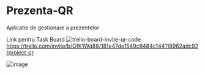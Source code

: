 # Prezenta-QR
Aplicatie de gestionare a prezentelor

Link pentru Task Board
![trello-board-invite-qr-code](https://user-images.githubusercontent.com/56819922/139265363-0417db86-ec1c-4380-9a6e-f0a41bb21590.png)
https://trello.com/invite/b/GfK1Wq88/181e47de1549c8484c144118962adc92/proiect-qr

![image](https://user-images.githubusercontent.com/56819922/139264056-0d874d37-2fb1-4450-aa30-7e90ba242058.png)
